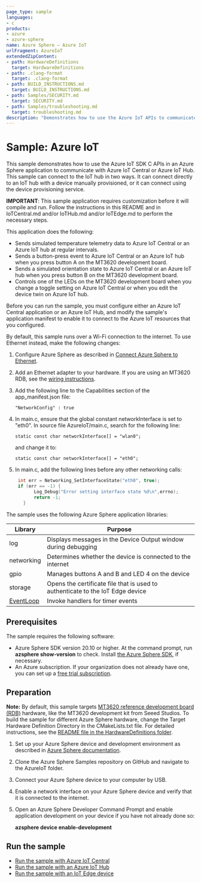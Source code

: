 ```yaml
---
page_type: sample
languages:
- c
products:
- azure
- azure-sphere
name: Azure Sphere – Azure IoT
urlFragment: AzureIoT
extendedZipContent:
- path: HardwareDefinitions
  target: HardwareDefinitions
- path: .clang-format
  target: .clang-format
- path: BUILD_INSTRUCTIONS.md
  target: BUILD_INSTRUCTIONS.md
- path: Samples/SECURITY.md
  target: SECURITY.md
- path: Samples/troubleshooting.md
  target: troubleshooting.md
description: "Demonstrates how to use the Azure IoT APIs to communicate with Azure IoT Central or Azure IoT Hub."
---
```


# Sample: Azure IoT

This sample demonstrates how to use the Azure IoT SDK C APIs in an Azure Sphere application to communicate with Azure IoT Central or Azure IoT Hub. This sample can connect to the IoT hub in two ways. It can connect directly to an IoT hub with a device manually provisioned, or it can connect using the device provisioning service.

**IMPORTANT**: This sample application requires customization before it will compile and run. Follow the instructions in this README and in IoTCentral.md and/or IoTHub.md and/or IoTEdge.md to perform the necessary steps.

This application does the following:

- Sends simulated temperature telemetry data to Azure IoT Central or an Azure IoT hub at regular intervals.
- Sends a button-press event to Azure IoT Central or an Azure IoT hub when you press button A on the MT3620 development board.
- Sends a simulated orientation state to Azure IoT Central or an Azure IoT hub when you press button B on the MT3620 development board.
- Controls one of the LEDs on the MT3620 development board when you change a toggle setting on Azure IoT Central or when you edit the device twin on Azure IoT hub.

Before you can run the sample, you must configure either an Azure IoT Central application or an Azure IoT Hub, and modify the sample's application manifest to enable it to connect to the Azure IoT resources that you configured.

By default, this sample runs over a Wi-Fi connection to the internet. To use Ethernet instead, make the following changes:

1. Configure Azure Sphere as described in [Connect Azure Sphere to Ethernet](https://docs.microsoft.com/azure-sphere/network/connect-ethernet).
1. Add an Ethernet adapter to your hardware. If you are using an MT3620 RDB, see the [wiring instructions](../../HardwareDefinitions/mt3620_rdb/EthernetWiring.md).
1. Add the following line to the Capabilities section of the app_manifest.json file:

   `"NetworkConfig" : true`

1. In main.c, ensure that the global constant networkInterface is set to "eth0". In source file AzureIoT/main.c, search for the following line:

   `static const char networkInterface[] = "wlan0";`

   and change it to:

   `static const char networkInterface[] = "eth0";`

1. In main.c, add the following lines before any other networking calls:

    ```c
     int err = Networking_SetInterfaceState("eth0", true);
     if (err == -1) {
           Log_Debug("Error setting interface state %d\n",errno);
           return -1;
       }
    ```

The sample uses the following Azure Sphere application libraries:

|Library   |Purpose  |
|---------|---------|
|log     |  Displays messages in the Device Output window during debugging  |
| networking | Determines whether the device is connected to the internet |
| gpio | Manages buttons A and B and LED 4 on the device |
| storage | Opens the certificate file that is used to authenticate to the IoT Edge device |
| [EventLoop](https://docs.microsoft.com/azure-sphere/reference/applibs-reference/applibs-eventloop/eventloop-overview) | Invoke handlers for timer events |

## Prerequisites

The sample requires the following software:

- Azure Sphere SDK version 20.10 or higher. At the command prompt, run **azsphere show-version** to check. Install [the Azure Sphere SDK](https://docs.microsoft.com/azure-sphere/install/install-sdk), if necessary.
- An Azure subscription. If your organization does not already have one, you can set up a [free trial subscription](https://azure.microsoft.com/free/?v=17.15).

## Preparation

**Note:** By default, this sample targets [MT3620 reference development board (RDB)](https://docs.microsoft.com/azure-sphere/hardware/mt3620-reference-board-design) hardware, like the MT3620 development kit from Seeed Studios. To build the sample for different Azure Sphere hardware, change the Target Hardware Definition Directory in the CMakeLists.txt file. For detailed instructions, see the [README file in the HardwareDefinitions folder](../../HardwareDefinitions/README.md).

1. Set up your Azure Sphere device and development environment as described in [Azure Sphere documentation](https://docs.microsoft.com/azure-sphere/install/overview).
1. Clone the Azure Sphere Samples repository on GitHub and navigate to the AzureIoT folder.
1. Connect your Azure Sphere device to your computer by USB.
1. Enable a network interface on your Azure Sphere device and verify that it is connected to the internet.
1. Open an Azure Sphere Developer Command Prompt and enable application development on your device if you have not already done so:

   **azsphere device enable-development**

## Run the sample

- [Run the sample with Azure IoT Central](./IoTCentral.md)
- [Run the sample with an Azure IoT Hub](./IoTHub.md)
- [Run the sample with an IoT Edge device](./IoTEdge.md)

